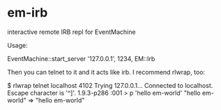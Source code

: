 em-irb
======

interactive remote IRB repl for EventMachine

Usage:

EventMachine::start_server '127.0.0.1', 1234, EM::Irb

Then you can telnet to it and it acts like irb. I recommend rlwrap, too:

$ rlwrap telnet localhost 4102
Trying 127.0.0.1...
Connected to localhost.
Escape character is '^]'.
1.9.3-p286 :001 > p 'hello em-world'
"hello em-world"
 => "hello em-world"
